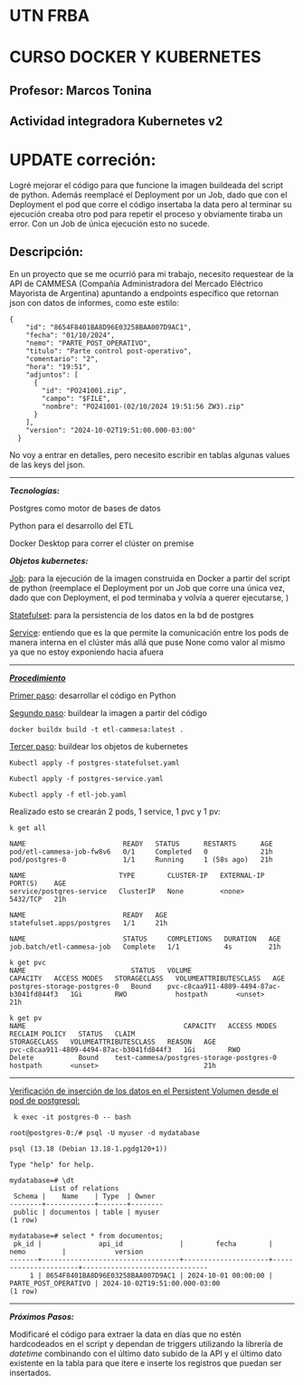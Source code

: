 # UTN FRBA 

# CURSO DOCKER Y KUBERNETES

## Profesor: Marcos Tonina

## Actividad integradora Kubernetes v2 

# UPDATE correción:

Logré mejorar el código para que funcione la imagen buildeada del script de python. Además reemplacé el Deployment por un Job, dado que con el Deployment el pod que corre el código insertaba la data pero al terminar su ejecución creaba otro pod para repetir el proceso y obviamente tiraba un error. Con un Job de única ejecución esto no sucede.

## Descripción:

En un proyecto que se me ocurrió para mi trabajo, necesito requestear de la API de CAMMESA (Compañía Administradora del Mercado Eléctrico Mayorista de Argentina) apuntando a endpoints específico que retornan json con datos de informes, como este estilo:

```
{
    "id": "8654F8401BA8D96E03258BAA007D9AC1",
    "fecha": "01/10/2024",
    "nemo": "PARTE_POST_OPERATIVO",
    "titulo": "Parte control post-operativo",
    "comentario": "2",
    "hora": "19:51",
    "adjuntos": [
      {
        "id": "PO241001.zip",
        "campo": "$FILE",
        "nombre": "PO241001-(02/10/2024 19:51:56 ZW3).zip"
      }
    ],
    "version": "2024-10-02T19:51:00.000-03:00"
  }
```

No voy a entrar en detalles, pero necesito escribir en tablas algunas values de las keys del json.

---

***Tecnologías:***

Postgres como motor de bases de datos

Python para el desarrollo del ETL

Docker Desktop para correr el clúster on premise

***Objetos kubernetes:***

<ins>Job</ins>: para la ejecución de la imagen construida en Docker a partir del script de python (reemplace el Deployment por un Job que corre una única vez, dado que con Deployment, el pod terminaba y volvía a querer ejecutarse, )

<ins>Statefulset</ins>: para la persistencia de los datos en la bd de postgres

<ins>Service</ins>: entiendo que es la que permite la comunicación entre los pods de manera interna en el clúster más allá que puse None como valor al mismo ya que no estoy exponiendo hacia afuera

---

<ins>***Procedimiento***</ins>

<ins>Primer paso</ins>: desarrollar el código en Python

<ins>Segundo paso</ins>: buildear la imagen a partir del código

```docker buildx build -t etl-cammesa:latest .```

<ins>Tercer paso</ins>: buildear los objetos de kubernetes

```
Kubectl apply -f postgres-statefulset.yaml

Kubectl apply -f postgres-service.yaml

Kubectl apply -f etl-job.yaml
```

Realizado esto se crearán 2 pods, 1 service, 1 pvc y 1 pv:

```
k get all

NAME                        READY   STATUS      RESTARTS      AGE
pod/etl-cammesa-job-fw8v6   0/1     Completed   0             21h
pod/postgres-0              1/1     Running     1 (58s ago)   21h

NAME                       TYPE        CLUSTER-IP   EXTERNAL-IP   PORT(S)    AGE
service/postgres-service   ClusterIP   None         <none>        5432/TCP   21h

NAME                        READY   AGE
statefulset.apps/postgres   1/1     21h

NAME                        STATUS     COMPLETIONS   DURATION   AGE
job.batch/etl-cammesa-job   Complete   1/1           4s         21h

```
```
k get pvc
NAME                          STATUS   VOLUME                                     CAPACITY   ACCESS MODES   STORAGECLASS   VOLUMEATTRIBUTESCLASS   AGE
postgres-storage-postgres-0   Bound    pvc-c8caa911-4809-4494-87ac-b3041fd844f3   1Gi        RWO            hostpath       <unset>                 21h
```
```
k get pv
NAME                                       CAPACITY   ACCESS MODES   RECLAIM POLICY   STATUS   CLAIM                                      STORAGECLASS   VOLUMEATTRIBUTESCLASS   REASON   AGE
pvc-c8caa911-4809-4494-87ac-b3041fd844f3   1Gi        RWO            Delete           Bound    test-cammesa/postgres-storage-postgres-0   hostpath       <unset>                          21h
```

---

<ins>Verificación de inserción de los datos en el Persistent Volumen desde el pod de postgresql:</ins>

```
 k exec -it postgres-0 -- bash

root@postgres-0:/# psql -U myuser -d mydatabase

psql (13.18 (Debian 13.18-1.pgdg120+1))

Type "help" for help.

mydatabase=# \dt
          List of relations
 Schema |    Name    | Type  | Owner
--------+------------+-------+--------
 public | documentos | table | myuser
(1 row)

mydatabase=# select * from documentos;
 pk_id |              api_id              |        fecha        |         nemo         |            version
-------+----------------------------------+---------------------+----------------------+-------------------------------
     1 | 8654F8401BA8D96E03258BAA007D9AC1 | 2024-10-01 00:00:00 | PARTE_POST_OPERATIVO | 2024-10-02T19:51:00.000-03:00
(1 row)
```

---

***Próximos Pasos:***

Modificaré el código para extraer la data en días que no estén hardcodeados en el script y dependan de triggers utilizando la librería de *datetime* combinando con el último dato subido de la API y el último dato existente en la tabla para que itere e inserte los registros que puedan ser insertados.